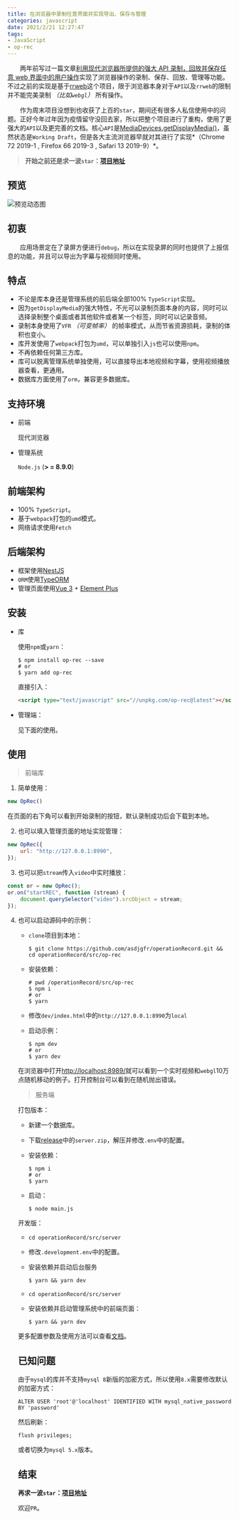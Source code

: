 ```yaml
---
title: 在浏览器中录制任意界面并实现导出、保存与管理
categories: javascript
date: 2021/2/21 12:27:47
tags:
- JavaScript
- op-rec
---
```


&emsp;&emsp;两年前写过一篇文章[利用现代浏览器所提供的强大 API 录制，回放并保存任意 web 界面中的用户操作](https://juejin.cn/post/6844903769226870798)实现了浏览器操作的录制、保存、回放、管理等功能。不过之前的实现是基于[rrweb](https://www.rrweb.io/)这个项目，限于浏览器本身对于`API`以及`rrweb`的限制并不能完美录制 *（比如`webgl`）* 所有操作。

&emsp;&emsp;作为周末项目没想到也收获了上百的`star`，期间还有很多人私信使用中的问题。正好今年过年因为疫情留守没回去家，所以把整个项目进行了重构，使用了更强大的`API`以及更完善的文档。核心`API`是[MediaDevices.getDisplayMedia()](https://developer.mozilla.org/zh-CN/docs/Web/API/MediaDevices/getDisplayMedia)，虽然状态是`Working Draft`，但是各大主流浏览器早就对其进行了实现*（Chrome 72 2019-1 , Firefox 66 2019-3 , Safari 13 2019-9）*。



>  **开始之前还是求一波`star`：[项目地址](https://github.com/asdjgfr/operationRecord)**

<!--more-->

## 预览

![预览动态图](https://image.2077tech.com/uploads/big/b4c16855a157b8afd9a12634f32a3496.gif)

## 初衷

&emsp;&emsp;应用场景定在了录屏方便进行`debug`，所以在实现录屏的同时也提供了上报信息的功能，并且可以导出为字幕与视频同时使用。

## 特点

- 不论是库本身还是管理系统的前后端全部100% `TypeScript`实现。
- 因为`getDisplayMedia`的强大特性，不光可以录制页面本身的内容，同时可以选择录制整个桌面或者其他软件或者某一个标签，同时可以记录音频。
- 录制本身使用了`VFR` *（可变帧率）* 的帧率模式，从而节省资源损耗，录制的体积也变小。
- 库开发使用了`webpack`打包为`umd`，可以单独引入`js`也可以使用`npm`。
- 不再依赖任何第三方库。
- 库可以脱离管理系统单独使用，可以直接导出本地视频和字幕，使用视频播放器查看，更通用。
- 数据库方面使用了`orm`，兼容更多数据库。

## 支持环境

- 前端

  现代浏览器

- 管理系统

  `Node.js` (**> = 8.9.0**)

## 前端架构

- 100% `TypeScript`。
- 基于`webpack`打包的`umd`模式。
- 网络请求使用`Fetch`

## 后端架构

- 框架使用[NestJS](https://nestjs.com/)
- `ORM`使用[TypeORM](https://typeorm.io/)
- 管理页面使用[Vue 3](https://v3.vuejs.org/) + [Element Plus](https://element-plus.org/)

## 安装

- 库

  使用`npm`或`yarn`：

  ```shell
  $ npm install op-rec --save
  # or
  $ yarn add op-rec
  ```

  直接引入：

  ```html
  <script type="text/javascript" src="//unpkg.com/op-rec@latest"></script>
  ```

- 管理端：

  见下面的使用。

## 使用

> 前端库

1. 简单使用：

```javascript
new OpRec()
```

在页面的右下角可以看到开始录制的按钮，默认录制成功后会下载到本地。

2. 也可以填入管理页面的地址实现管理：

```javascript
new OpRec({
    url: "http://127.0.0.1:8990",
});
```

3. 也可以把`stream`传入`video`中实时播放：

```javascript
const or = new OpRec();
or.on("startREC", function (stream) {
    document.querySelector("video").srcObject = stream;
});
```

4. 也可以启动源码中的示例：

   - `clone`项目到本地：

     ```shell
     $ git clone https://github.com/asdjgfr/operationRecord.git && cd operationRecord/src/op-rec
     ```

   - 安装依赖：

     ```shell
     # pwd /operationRecord/src/op-rec
     $ npm i
     # or
     $ yarn
     ```

   - 修改`dev/index.html`中的`http://127.0.0.1:8990`为`local`

   - 启动示例：

     ```shell
     $ npm dev
     # or
     $ yarn dev
     ```

   在浏览器中打开[http://localhost:8989/](http://localhost:8989/)就可以看到一个实时视频和`webgl`10万点随机移动的例子。打开控制台可以看到在随机抛出错误。

   > 服务端

   打包版本：

   - 新建一个数据库。

   - 下载[release](https://github.com/asdjgfr/operationRecord/releases)中的`server.zip`，解压并修改`.env`中的配置。

   - 安装依赖：

     ```shell
     $ npm i
     # or
     $ yarn
     ```

   - 启动：

     ```shell
     $ node main.js
     ```

   开发版：

   - `cd operationRecord/src/server`

   - 修改`.development.env`中的配置。

   - 安装依赖并启动后台服务

     ```shell
     $ yarn && yarn dev
     ```

   - `cd operationRecord/src/server`

   - 安装依赖并启动管理系统中的前端页面：

     ```shell
     $ yarn && yarn dev
     ```

   更多配置参数及使用方法可以查看[文档](https://github.com/asdjgfr/operationRecord#oprec)。

   ## 已知问题

   ​        由于`mysql`的库并不支持`mysql 8`新版的加密方式，所以使用`8.x`需要修改默认的加密方式：

   ```mysql
   ALTER USER 'root'@'localhost' IDENTIFIED WITH mysql_native_password BY 'password'
   ```

   然后刷新：

   ```mysql
   flush privileges;
   ```

   或者切换为`mysql 5.x`版本。

   ## 结束

   **再求一波`star`：[项目地址](https://github.com/asdjgfr/operationRecord)**

   欢迎`PR`。
